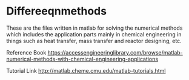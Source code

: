 # Differeeqnmethods
These are the files written in matlab for solving the numerical methods 
which includes the application parts mainly in chemical engineering in things
such as heat transfer, mass transfer and reactor designing, etc.

Reference Book
https://accessengineeringlibrary.com/browse/matlab-numerical-methods-with-chemical-engineering-applications

Tutorial Link
http://matlab.cheme.cmu.edu/matlab-tutorials.html
